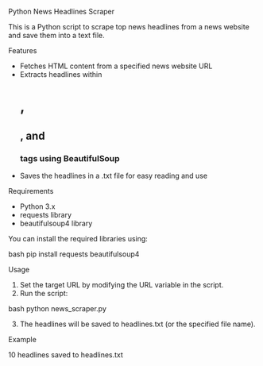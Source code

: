 
Python News Headlines Scraper

This is a Python script to scrape top news headlines from a news website and save them into a text file.

Features

- Fetches HTML content from a specified news website URL
- Extracts headlines within <h1>, <h2>, and <h3> tags using BeautifulSoup
- Saves the headlines in a .txt file for easy reading and use

Requirements

- Python 3.x
- requests library
- beautifulsoup4 library

You can install the required libraries using:

bash
pip install requests beautifulsoup4


Usage

1. Set the target URL by modifying the URL variable in the script.
2. Run the script:

bash
python news_scraper.py


3. The headlines will be saved to headlines.txt (or the specified file name).

Example


10 headlines saved to headlines.txt


